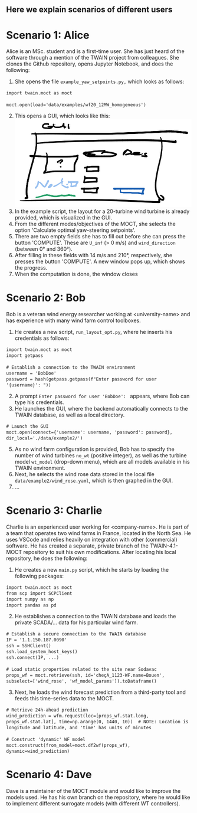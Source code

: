 ## Here we explain scenarios of different users

# Scenario 1: Alice

Alice is an MSc. student and is a first-time user. She has just heard of the software through a mention of the TWAIN project from colleagues. She clones the Github repository, opens Jupyter Notebook, and does the following:

1. She opens the file `example_yaw_setpoints.py,` which looks as follows:
```
import twain.moct as moct

moct.open(load='data/examples/wf20_12MW_homogeneous')
```
2. This opens a GUI, which looks like this:
![gui_alice_draft](images/gui_alice_draft.png)
3. In the example script, the layout for a 20-turbine wind turbine is already provided, which is visualized in the GUI.
4. From the different modes/objectives of the MOCT, she selects the option 'Calculate optimal yaw-steering setpoints'.
5. There are two empty fields she has to fill out before she can press the button 'COMPUTE'. These are `U_inf` (> 0 m/s) and `wind_direction` (between 0° and 360°).
6. After filling in these fields with 14 m/s and 210°, respectively, she presses the button 'COMPUTE'. A new window pops up, which shows the progress.
7. When the computation is done, the window closes 

# Scenario 2: Bob

Bob is a veteran wind energy researcher working at \<university-name\> and has experience with many wind farm control toolboxes.

1. He creates a new script, `run_layout_opt.py`, where he inserts his credentials as follows:
```
import twain.moct as moct
import getpass

# Establish a connection to the TWAIN environment
username = 'BobDoe'
password = hash(getpass.getpass(f"Enter password for user '{username}': "))
```
2. A prompt `Enter password for user 'BobDoe': ` appears, where Bob can type his credentials.
3. He launches the GUI, where the backend automatically connects to the TWAIN database, as well as a local directory.
```
# Launch the GUI
moct.open(connect={'username': username, 'password': password}, dir_local='./data/example2/')
```
5. As no wind farm configuration is provided, Bob has to specify the number of wind turbines `no_wt` (positive integer), as well as the turbine model `wt_model` (drop-down menu), which are all models available in his TWAIN environment.
6. Next, he selects the wind rose data stored in the local file `data/example2/wind_rose.yaml`, which is then graphed in the GUI.
7. ...

# Scenario 3: Charlie

Charlie is an experienced user working for \<company-name\>. He is part of a team that operates two wind farms in France, located in the North Sea. He uses VSCode and relies heavily on integration with other (commercial) software. He has created a separate, private branch of the TWAIN-4.1-MOCT repository to suit his own modifications. After locating his local repository, he does the following: 

1. He creates a new `main.py` script, which he starts by loading the following packages:
```
import twain.moct as moct
from scp import SCPClient
import numpy as np
import pandas as pd
```
2. He establishes a connection to the TWAIN database and loads the private SCADA/... data for his particular wind farm.
```
# Establish a secure connection to the TWAIN database
IP = '1.1.150.187.0090'
ssh = SSHClient()
ssh.load_system_host_keys()
ssh.connect(IP, ...)

# Load static properties related to the site near Sodavac
props_wf = moct.retrieve(ssh, id='cheçA_1123-WF.name=Bouen', subselect=['wind_rose', 'wf_model_params']).toDataframe()
```
3. Next, he loads the wind forecast prediction from a third-party tool and feeds this time-series data to the MOCT.
```
# Retrieve 24h-ahead prediction
wind_prediction = wfm.request(loc=[props_wf.stat.long, props_wf.stat.lat], time=np.arange(0, 1440, 10))  # NOTE: Location is longitude and latitude, and 'time' has units of minutes

# Construct 'dynamic' WF model
moct.construct(from_model=moct.df2wf(props_wf), dynamic=wind_prediction)
```

# Scenario 4: Dave

Dave is a maintainer of the MOCT module and would like to improve the models used. He has his own branch on the repository, where he would like to implement different surrogate models (with different WT controllers).
